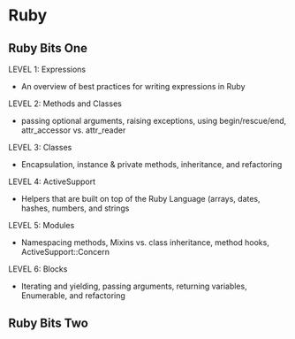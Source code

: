 # Ruby 

## Ruby Bits One

LEVEL 1:  Expressions
- An overview of best practices for writing expressions in Ruby

LEVEL 2: Methods and Classes
- passing optional arguments, raising exceptions, using begin/rescue/end, attr_accessor vs. attr_reader

LEVEL 3:  Classes
- Encapsulation, instance & private methods, inheritance, and refactoring

LEVEL 4: ActiveSupport
- Helpers that are built on top of the Ruby Language (arrays, dates, hashes, numbers, and strings

LEVEL 5: Modules
- Namespacing methods, Mixins vs. class inheritance, method hooks, ActiveSupport::Concern

LEVEL 6: Blocks
- Iterating and yielding, passing arguments, returning variables, Enumerable, and refactoring

## Ruby Bits Two
